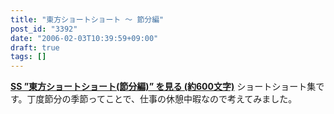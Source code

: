 ```yaml
---
title: "東方ショートショート ～ 節分編"
post_id: "3392"
date: "2006-02-03T10:39:59+09:00"
draft: true
tags: []
---
```



**[SS ”東方ショートショート(節分編)” を見る (約600文字)](/tag/touhou-end-of-winter)** ショートショート集です。丁度節分の季節ってことで、仕事の休憩中暇なので考えてみました。

